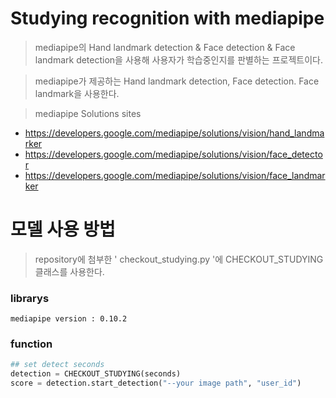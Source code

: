 # Studying recognition with mediapipe

> mediapipe의 Hand landmark detection & Face detection & Face landmark detection을 사용해 사용자가 학습중인지를 판별하는 프로젝트이다.

> mediapipe가 제공하는 Hand landmark detection, Face detection. Face landmark을 사용한다.

> mediapipe Solutions sites
* https://developers.google.com/mediapipe/solutions/vision/hand_landmarker
* https://developers.google.com/mediapipe/solutions/vision/face_detector
* https://developers.google.com/mediapipe/solutions/vision/face_landmarker

# 모델 사용 방법

> repository에 첨부한 ' checkout_studying.py '에 CHECKOUT_STUDYING 클래스를 사용한다.

### librarys
```
mediapipe version : 0.10.2
```

### function
```python
## set detect seconds
detection = CHECKOUT_STUDYING(seconds)
score = detection.start_detection("--your image path", "user_id")
```
